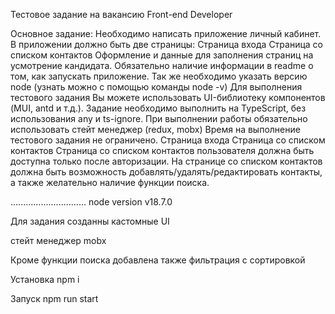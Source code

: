 Тестовое задание на вакансию Front-end Developer
 
Основное задание:
Необходимо написать приложение личный кабинет.
В приложении должно быть две страницы:
Страница входа
Страница со списком контактов
Оформление и данные для заполнения страниц на усмотрение кандидата.
Обязательно наличие информации в readme о том, как запускать приложение. Так же необходимо указать версию node (узнать можно с помощью команды node -v)
Для выполнения тестового задания Вы можете использовать UI-библиотеку компонентов (MUI, antd и т.д.).
Задание необходимо выполнить на TypeScript, без использования any и ts-ignore.
При выполнении работы обязательно использовать стейт менеджер (redux, mobx)
Время на выполнение тестового задания не ограничено.
Страница входа
Страница со списком контактов
Страница со списком контактов пользователя должна быть доступна только после авторизации.
На странице со списком контактов должна быть возможность добавлять/удалять/редактировать контакты, а также желательно наличие функции поиска.




..............................
node version v18.7.0

Для задания созданны кастомные UI

стейт менеджер mobx

Кроме функции поиска добавлена также фильтрация с сортировкой

Установка
npm i

Запуск
npm run start
